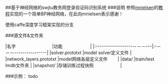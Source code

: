 ##基于神经网络的swjtu教务网登录验证码识别系统
###说明
参照[mnielsen](https://github.com/mnielsen)的[教程](http://neuralnetworksanddeeplearning.com/)实现的一个简单BP神经网络，在此向mnielsen表示感谢！  

使用caffe深度学习框架实现的分支

###源文件&文件夹  

|名字　　　　                 |功能   　　             |
|:------------------－－－---|:-－－－----------------|
|solver.prototxt            |model solver定义文件    |
|network_layers.prototxt    |model网络各层定义文件　　 |
|data/                      |train/test lmdb文件夹   |
|snapshot/                  |存储训练过程快照　　　　　　|

 
###示例：
todo
